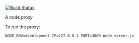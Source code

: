 [![Build Status](https://travis-ci.org/sabind/node-proxy.svg)](https://travis-ci.org/sabind/node-proxy)

A node proxy

To run the proxy:

```NODE_ENV=development IP=127.0.0.1 PORT=3000 node server.js```